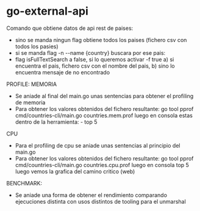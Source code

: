 # go-external-api
Comando que obtiene datos de api rest de paises:

 - sino se manda ningun flag obtiene todos los paises (fichero csv con todos los pasies)
 - si se manda flag -n  --name {country} buscara por ese pais: 
 - flag isFullTextSearch a false, si lo queremos activar -f true
        a) si encuentra el pais, fichero csv con el nombre del pais,
        b) sino lo encuentra mensaje de no encontrado


PROFILE:
  MEMORIA
  - Se aniade al final del main.go unas sentencias para obtener el profiling de memoria
  - Para obtener los valores obtenidos del fichero resultante:
     go tool pprof cmd/countries-cli/main.go countries.mem.prof
     luego en consola estas dentro de la herramienta: - top 5

  CPU
  - Para el profiling de cpu se aniade unas sentencias al principio del main.go
  - Para obtener los valores obtenidos del fichero resultante:
    go tool pprof cmd/countries-cli/main.go countries.cpu.prof
    luego en consola top 5
    luego vemos la grafica del camino critico (web)


BENCHMARK:
  - Se aniade una forma de obtener el rendimiento comparando ejecuciones distinta con usos distintos
  de tooling para el unmarshal     